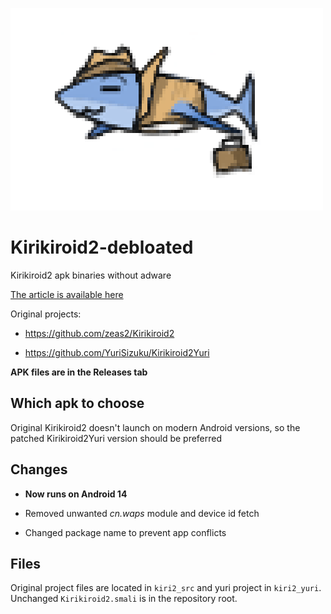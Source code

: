 ![spy shark](/kiri2_debloat.png)

# Kirikiroid2-debloated
Kirikiroid2 apk binaries without adware

[The article is available here](https://enaix.github.io/decompilation/smali/2024/02/10/patching-kirikiroid2.html)

Original projects:

* https://github.com/zeas2/Kirikiroid2

* https://github.com/YuriSizuku/Kirikiroid2Yuri

**APK files are in the Releases tab**

## Which apk to choose

Original Kirikiroid2 doesn't launch on modern Android versions, so the patched Kirikiroid2Yuri version should be preferred

## Changes

* **Now runs on Android 14**

* Removed unwanted *cn.waps* module and device id fetch

* Changed package name to prevent app conflicts

## Files

Original project files are located in `kiri2_src` and yuri project in `kiri2_yuri`. Unchanged `Kirikiroid2.smali` is in the repository root.

